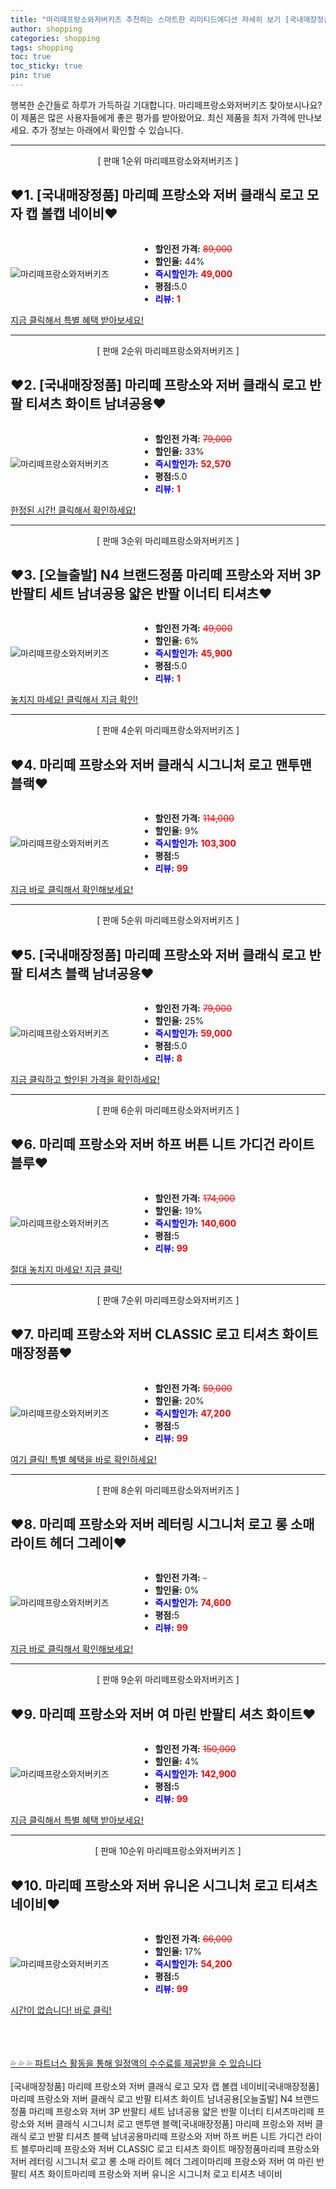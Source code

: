 ```yaml
---
title: "마리떼프랑소와저버키즈 추천하는 스마트한 리미티드에디션 자세히 보기 [국내매장정품] 마리떼 프랑소와 저버 클래식"
author: shopping
categories: shopping
tags: shopping
toc: true
toc_sticky: true
pin: true
---
```

행복한 순간들로 하루가 가득하길 기대합니다. 마리떼프랑소와저버키즈 찾아보시나요? 이 제품은 많은 사용자들에게 좋은 평가를 받아왔어요. 최신 제품을 최저 가격에 만나보세요. 추가 정보는 아래에서 확인할 수 있습니다.

---
<p class="toplist" style="margin: 0 auto; display: block; width: fit-content;">[ 판매 1순위 마리떼프랑소와저버키즈 ]</p>

<h2><strong>❤️1. [국내매장정품] 마리떼 프랑소와 저버 클래식 로고 모자 캡 볼캡 네이비❤️</strong></h2>

<div style="display: flex; align-items: center;">
    <div style="flex: 0.4;">
        <img src="https://thumbnail6.coupangcdn.com/thumbnails/remote/230x230ex/image/vendor_inventory/07b3/833d97986cfe5d1a665efb19e2152fac51f8b191fb6277d9b075c76a03d2.png" alt="마리떼프랑소와저버키즈" style="max-width: 100%;">
    </div>
    <div style="flex: 0.6; margin-left: 10px;">
        <ul>
            <li><strong>할인전 가격:</strong> <del style="color: red;">89,000</del></li>
            <li><strong>할인율:</strong> 44%</li>
            <li><span style='color:blue'><strong>즉시할인가:</strong></span> <span style='color:red'><strong>49,000</strong></span></li>
            <li><strong>평점:</strong>5.0</li>
            <li><span style='color:blue'><strong>리뷰:</strong></span> <span style='color:red'><strong>1</strong></span></li>
        </ul>
    </div>
</div>
<div class="center">
    <a href="https://selin100587001.github.io?lptag=AF9450613&subid=githubio&pageKey=8148686381&traceid=V0-153&itemId=23179546641&vendorItemId=90212248148" class="myButton">
        지금 클릭해서 특별 혜택 받아보세요!
    </a>
</div>


---
<p class="toplist" style="margin: 0 auto; display: block; width: fit-content;">[ 판매 2순위 마리떼프랑소와저버키즈 ]</p>

<h2><strong>❤️2. [국내매장정품] 마리떼 프랑소와 저버 클래식 로고 반팔 티셔츠 화이트 남녀공용❤️</strong></h2>

<div style="display: flex; align-items: center;">
    <div style="flex: 0.4;">
        <img src="https://thumbnail9.coupangcdn.com/thumbnails/remote/230x230ex/image/vendor_inventory/0d0b/f9c9c17d18db3ca9ec66c26fb29a50627b06dc375b3e7be2c14aeb69b1e1.jpg" alt="마리떼프랑소와저버키즈" style="max-width: 100%;">
    </div>
    <div style="flex: 0.6; margin-left: 10px;">
        <ul>
            <li><strong>할인전 가격:</strong> <del style="color: red;">79,000</del></li>
            <li><strong>할인율:</strong> 33%</li>
            <li><span style='color:blue'><strong>즉시할인가:</strong></span> <span style='color:red'><strong>52,570</strong></span></li>
            <li><strong>평점:</strong>5.0</li>
            <li><span style='color:blue'><strong>리뷰:</strong></span> <span style='color:red'><strong>1</strong></span></li>
        </ul>
    </div>
</div>
<div class="center">
    <a href="https://selin100587001.github.io?lptag=AF9450613&subid=githubio&pageKey=8148722471&traceid=V0-153&itemId=23179865700&vendorItemId=90589721296" class="myButton">
        한정된 시간! 클릭해서 확인하세요!
    </a>
</div>


---
<p class="toplist" style="margin: 0 auto; display: block; width: fit-content;">[ 판매 3순위 마리떼프랑소와저버키즈 ]</p>

<h2><strong>❤️3. [오늘출발] N4 브랜드정품 마리떼 프랑소와 저버 3P 반팔티 세트 남녀공용 얇은 반팔 이너티 티셔츠❤️</strong></h2>

<div style="display: flex; align-items: center;">
    <div style="flex: 0.4;">
        <img src="https://thumbnail9.coupangcdn.com/thumbnails/remote/230x230ex/image/vendor_inventory/c68d/12b654507ac42d7cbf453feb9872184765ed80c3603a30215b66f95a569d.jpg" alt="마리떼프랑소와저버키즈" style="max-width: 100%;">
    </div>
    <div style="flex: 0.6; margin-left: 10px;">
        <ul>
            <li><strong>할인전 가격:</strong> <del style="color: red;">49,000</del></li>
            <li><strong>할인율:</strong> 6%</li>
            <li><span style='color:blue'><strong>즉시할인가:</strong></span> <span style='color:red'><strong>45,900</strong></span></li>
            <li><strong>평점:</strong>5.0</li>
            <li><span style='color:blue'><strong>리뷰:</strong></span> <span style='color:red'><strong>1</strong></span></li>
        </ul>
    </div>
</div>
<div class="center">
    <a href="https://selin100587001.github.io?lptag=AF9450613&subid=githubio&pageKey=8217766927&traceid=V0-153&itemId=23610109227&vendorItemId=90635772323" class="myButton">
        놓치지 마세요! 클릭해서 지금 확인!
    </a>
</div>


---
<p class="toplist" style="margin: 0 auto; display: block; width: fit-content;">[ 판매 4순위 마리떼프랑소와저버키즈 ]</p>

<h2><strong>❤️4. 마리떼 프랑소와 저버 클래식 시그니처 로고 맨투맨 블랙❤️</strong></h2>

<div style="display: flex; align-items: center;">
    <div style="flex: 0.4;">
        <img src="https://thumbnail7.coupangcdn.com/thumbnails/remote/230x230ex/image/vendor_inventory/a281/eb974d5bee6f8a5e47ef1bb5c52984500cd00dde9150a3bc5c8051f4675e.jpg" alt="마리떼프랑소와저버키즈" style="max-width: 100%;">
    </div>
    <div style="flex: 0.6; margin-left: 10px;">
        <ul>
            <li><strong>할인전 가격:</strong> <del style="color: red;">114,000</del></li>
            <li><strong>할인율:</strong> 9%</li>
            <li><span style='color:blue'><strong>즉시할인가:</strong></span> <span style='color:red'><strong>103,300</strong></span></li>
            <li><strong>평점:</strong>5</li>
            <li><span style='color:blue'><strong>리뷰:</strong></span> <span style='color:red'><strong>99</strong></span></li>
        </ul>
    </div>
</div>
<div class="center">
    <a href="https://selin100587001.github.io?lptag=AF9450613&subid=githubio&pageKey=8227845143&traceid=V0-153&itemId=23669623828&vendorItemId=90802433721" class="myButton">
        지금 바로 클릭해서 확인해보세요!
    </a>
</div>


---
<p class="toplist" style="margin: 0 auto; display: block; width: fit-content;">[ 판매 5순위 마리떼프랑소와저버키즈 ]</p>

<h2><strong>❤️5. [국내매장정품] 마리떼 프랑소와 저버 클래식 로고 반팔 티셔츠 블랙 남녀공용❤️</strong></h2>

<div style="display: flex; align-items: center;">
    <div style="flex: 0.4;">
        <img src="https://thumbnail9.coupangcdn.com/thumbnails/remote/230x230ex/image/vendor_inventory/cd7d/0cd32d0a23b69eeb42e35db6d7c548ed6579a35b21e05cc65461523cfc25.png" alt="마리떼프랑소와저버키즈" style="max-width: 100%;">
    </div>
    <div style="flex: 0.6; margin-left: 10px;">
        <ul>
            <li><strong>할인전 가격:</strong> <del style="color: red;">79,000</del></li>
            <li><strong>할인율:</strong> 25%</li>
            <li><span style='color:blue'><strong>즉시할인가:</strong></span> <span style='color:red'><strong>59,000</strong></span></li>
            <li><strong>평점:</strong>5.0</li>
            <li><span style='color:blue'><strong>리뷰:</strong></span> <span style='color:red'><strong>8</strong></span></li>
        </ul>
    </div>
</div>
<div class="center">
    <a href="https://selin100587001.github.io?lptag=AF9450613&subid=githubio&pageKey=7811977768&traceid=V0-153&itemId=21192475575&vendorItemId=89852419432" class="myButton">
        지금 클릭하고 할인된 가격을 확인하세요!
    </a>
</div>


---
<p class="toplist" style="margin: 0 auto; display: block; width: fit-content;">[ 판매 6순위 마리떼프랑소와저버키즈 ]</p>

<h2><strong>❤️6. 마리떼 프랑소와 저버 하프 버튼 니트 가디건 라이트 블루❤️</strong></h2>

<div style="display: flex; align-items: center;">
    <div style="flex: 0.4;">
        <img src="https://thumbnail7.coupangcdn.com/thumbnails/remote/230x230ex/image/vendor_inventory/e226/da6723f740092bf9fdf4d78e2561b6b441e154c48da109c4c3abe017c5fb.jpg" alt="마리떼프랑소와저버키즈" style="max-width: 100%;">
    </div>
    <div style="flex: 0.6; margin-left: 10px;">
        <ul>
            <li><strong>할인전 가격:</strong> <del style="color: red;">174,000</del></li>
            <li><strong>할인율:</strong> 19%</li>
            <li><span style='color:blue'><strong>즉시할인가:</strong></span> <span style='color:red'><strong>140,600</strong></span></li>
            <li><strong>평점:</strong>5</li>
            <li><span style='color:blue'><strong>리뷰:</strong></span> <span style='color:red'><strong>99</strong></span></li>
        </ul>
    </div>
</div>
<div class="center">
    <a href="https://selin100587001.github.io?lptag=AF9450613&subid=githubio&pageKey=8227880249&traceid=V0-153&itemId=23670042710&vendorItemId=90802493993" class="myButton">
        절대 놓치지 마세요! 지금 클릭!
    </a>
</div>


---
<p class="toplist" style="margin: 0 auto; display: block; width: fit-content;">[ 판매 7순위 마리떼프랑소와저버키즈 ]</p>

<h2><strong>❤️7. 마리떼 프랑소와 저버 CLASSIC 로고 티셔츠 화이트 매장정품❤️</strong></h2>

<div style="display: flex; align-items: center;">
    <div style="flex: 0.4;">
        <img src="https://thumbnail6.coupangcdn.com/thumbnails/remote/230x230ex/image/vendor_inventory/2f04/9a16e5e9c15cef81dcdd9afb515ec6b76725bc697f2e3953f78d633f0226.jpg" alt="마리떼프랑소와저버키즈" style="max-width: 100%;">
    </div>
    <div style="flex: 0.6; margin-left: 10px;">
        <ul>
            <li><strong>할인전 가격:</strong> <del style="color: red;">59,000</del></li>
            <li><strong>할인율:</strong> 20%</li>
            <li><span style='color:blue'><strong>즉시할인가:</strong></span> <span style='color:red'><strong>47,200</strong></span></li>
            <li><strong>평점:</strong>5</li>
            <li><span style='color:blue'><strong>리뷰:</strong></span> <span style='color:red'><strong>99</strong></span></li>
        </ul>
    </div>
</div>
<div class="center">
    <a href="https://selin100587001.github.io?lptag=AF9450613&subid=githubio&pageKey=8223545951&traceid=V0-153&itemId=23642943579&vendorItemId=90683423437" class="myButton">
        여기 클릭! 특별 혜택을 바로 확인하세요!
    </a>
</div>


---
<p class="toplist" style="margin: 0 auto; display: block; width: fit-content;">[ 판매 8순위 마리떼프랑소와저버키즈 ]</p>

<h2><strong>❤️8. 마리떼 프랑소와 저버 레터링 시그니처 로고 롱 소매 라이트 헤더 그레이❤️</strong></h2>

<div style="display: flex; align-items: center;">
    <div style="flex: 0.4;">
        <img src="https://thumbnail10.coupangcdn.com/thumbnails/remote/230x230ex/image/vendor_inventory/1fd3/4683fec84da27661c966c5763913d94f3c13e1bebfc1173ab4ac1d928c1c.jpg" alt="마리떼프랑소와저버키즈" style="max-width: 100%;">
    </div>
    <div style="flex: 0.6; margin-left: 10px;">
        <ul>
            <li><strong>할인전 가격:</strong> <del style="color: red;">-</del></li>
            <li><strong>할인율:</strong> 0%</li>
            <li><span style='color:blue'><strong>즉시할인가:</strong></span> <span style='color:red'><strong>74,600</strong></span></li>
            <li><strong>평점:</strong>5</li>
            <li><span style='color:blue'><strong>리뷰:</strong></span> <span style='color:red'><strong>99</strong></span></li>
        </ul>
    </div>
</div>
<div class="center">
    <a href="https://selin100587001.github.io?lptag=AF9450613&subid=githubio&pageKey=8227839039&traceid=V0-153&itemId=23669536226&vendorItemId=90802420213" class="myButton">
        지금 바로 클릭해서 확인해보세요!
    </a>
</div>


---
<p class="toplist" style="margin: 0 auto; display: block; width: fit-content;">[ 판매 9순위 마리떼프랑소와저버키즈 ]</p>

<h2><strong>❤️9. 마리떼 프랑소와 저버 여 마린 반팔티 셔츠 화이트❤️</strong></h2>

<div style="display: flex; align-items: center;">
    <div style="flex: 0.4;">
        <img src="https://thumbnail7.coupangcdn.com/thumbnails/remote/230x230ex/image/vendor_inventory/03af/01ac69d6baeb54824326720d5ef7a7ac279e2d4f5735e292d83ae8689bf0.jpg" alt="마리떼프랑소와저버키즈" style="max-width: 100%;">
    </div>
    <div style="flex: 0.6; margin-left: 10px;">
        <ul>
            <li><strong>할인전 가격:</strong> <del style="color: red;">150,000</del></li>
            <li><strong>할인율:</strong> 4%</li>
            <li><span style='color:blue'><strong>즉시할인가:</strong></span> <span style='color:red'><strong>142,900</strong></span></li>
            <li><strong>평점:</strong>5</li>
            <li><span style='color:blue'><strong>리뷰:</strong></span> <span style='color:red'><strong>99</strong></span></li>
        </ul>
    </div>
</div>
<div class="center">
    <a href="https://selin100587001.github.io?lptag=AF9450613&subid=githubio&pageKey=8227821851&traceid=V0-153&itemId=23669309921&vendorItemId=90694551580" class="myButton">
        지금 클릭해서 특별 혜택 받아보세요!
    </a>
</div>


---
<p class="toplist" style="margin: 0 auto; display: block; width: fit-content;">[ 판매 10순위 마리떼프랑소와저버키즈 ]</p>

<h2><strong>❤️10. 마리떼 프랑소와 저버 유니온 시그니처 로고 티셔츠 네이비❤️</strong></h2>

<div style="display: flex; align-items: center;">
    <div style="flex: 0.4;">
        <img src="https://thumbnail9.coupangcdn.com/thumbnails/remote/230x230ex/image/vendor_inventory/cb93/1795cc8fef0abfc7295ca08b255ec45dac172614d4f1a8c756c2e88adec4.jpg" alt="마리떼프랑소와저버키즈" style="max-width: 100%;">
    </div>
    <div style="flex: 0.6; margin-left: 10px;">
        <ul>
            <li><strong>할인전 가격:</strong> <del style="color: red;">66,000</del></li>
            <li><strong>할인율:</strong> 17%</li>
            <li><span style='color:blue'><strong>즉시할인가:</strong></span> <span style='color:red'><strong>54,200</strong></span></li>
            <li><strong>평점:</strong>5</li>
            <li><span style='color:blue'><strong>리뷰:</strong></span> <span style='color:red'><strong>99</strong></span></li>
        </ul>
    </div>
</div>
<div class="center">
    <a href="https://selin100587001.github.io?lptag=AF9450613&subid=githubio&pageKey=8256496463&traceid=V0-153&itemId=23778233238&vendorItemId=90802409379" class="myButton">
        시간이 없습니다! 바로 클릭!
    </a>
</div>

<br><br><br>[💦 💦 💦 파트너스 활동을 통해 일정액의 수수료를 제공받을 수 있습니다](https://link.coupang.com/a/bcpT2c)<br><br>[국내매장정품] 마리떼 프랑소와 저버 클래식 로고 모자 캡 볼캡 네이비[국내매장정품] 마리떼 프랑소와 저버 클래식 로고 반팔 티셔츠 화이트 남녀공용[오늘출발] N4 브랜드정품 마리떼 프랑소와 저버 3P 반팔티 세트 남녀공용 얇은 반팔 이너티 티셔츠마리떼 프랑소와 저버 클래식 시그니처 로고 맨투맨 블랙[국내매장정품] 마리떼 프랑소와 저버 클래식 로고 반팔 티셔츠 블랙 남녀공용마리떼 프랑소와 저버 하프 버튼 니트 가디건 라이트 블루마리떼 프랑소와 저버 CLASSIC 로고 티셔츠 화이트 매장정품마리떼 프랑소와 저버 레터링 시그니처 로고 롱 소매 라이트 헤더 그레이마리떼 프랑소와 저버 여 마린 반팔티 셔츠 화이트마리떼 프랑소와 저버 유니온 시그니처 로고 티셔츠 네이비